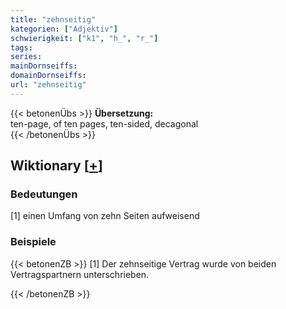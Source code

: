 ```yaml
---
title: "zehnseitig"
kategorien: ["Adjektiv"]
schwierigkeit: ["k1", "h_", "r_"]
tags:
series:
mainDornseiffs:
domainDornseiffs:
url: "zehnseitig"
---
```


{{< betonenÜbs >}}
**Übersetzung:**  
ten-page, of  ten pages, ten-sided, decagonal  
{{< /betonenÜbs >}}

## Wiktionary [[+](https://de.wiktionary.org/wiki/zehnseitig)]

### Bedeutungen
[1] einen Umfang von zehn Seiten aufweisend  

### Beispiele
{{< betonenZB >}}
[1] Der zehnseitige Vertrag wurde von beiden Vertragspartnern unterschrieben.  

{{< /betonenZB >}}

